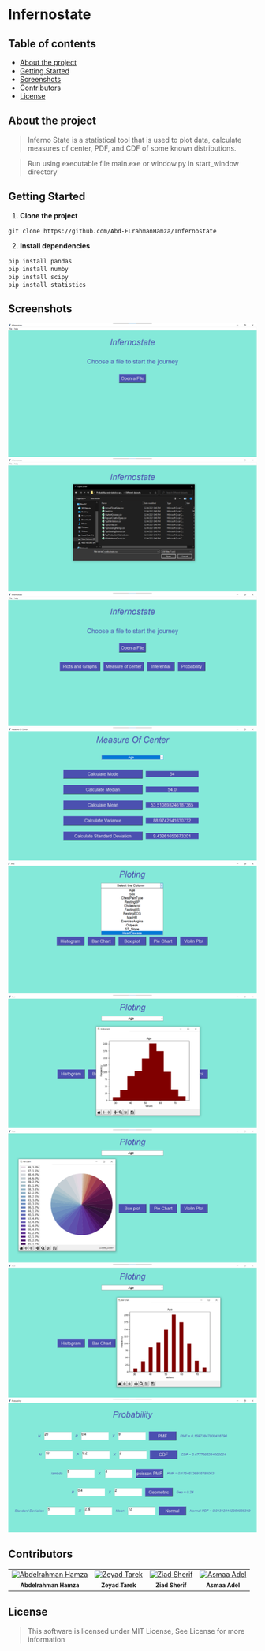 # Infernostate

## Table of contents

- [About the project](#about-the-project)
- [Getting Started](#getting-started)
- [Screenshots](#screenshots)
- [Contributors](#contributors)
- [License](#license)

## About the project

> Inferno State is a statistical tool that is used to plot data, calculate measures of center, PDF, and CDF of some known distributions.

> Run using executable file main.exe or window.py in start_window directory


## Getting Started

1. **Clone the project**
```
git clone https://github.com/Abd-ELrahmanHamza/Infernostate
```
2. **Install dependencies**
```
pip install pandas
pip install numby
pip install scipy
pip install statistics
```


## Screenshots

![start](Images/start.png)
![chooseFile](Images/chooseFile.png)
![fileSelected](Images/fileSelected.png)
![center](Images/center.png)
![plot](Images/plot.png)
![histogram](Images/histogram.png)
![pieChart](Images/pieChart.png)
![barChart](Images/barChart.png)
![prob](Images/prob.png)


## Contributors

<table>
  <tr>

<td align="center">
<a href="https://github.com/Abd-ELrahmanHamza" target="_black">
<img src="https://avatars.githubusercontent.com/u/68310502?v=4" width="150px;" alt="Abdelrahman Hamza"/><br /><sub><b>Abdelrahman Hamza</b></sub></a><br />
</td>

<td align="center">
<a href="https://github.com/ZeyadTarekk"  target="_black">
<img src="https://avatars.githubusercontent.com/u/76125650?v=4" width="150px;" alt="Zeyad Tarek"/><br /><sub><b>Zeyad Tarek</b></sub></a><br />
</td>

<td align="center">
<a href="https://github.com/ZiadSheriif" target="_black">
<img src="https://avatars.githubusercontent.com/u/78238570?v=4" width="150px;" alt="Ziad Sherif"/><br /><sub><b>Ziad Sherif</b></sub></a><br />
</td>
<td align="center">
<a href="https://github.com/asmaaadel0" target="_black">
<img src="https://avatars.githubusercontent.com/u/88618793?v=4" width="150px;" alt="Asmaa Adel"/><br /><sub><b>Asmaa Adel</b></sub></a><br />
</td>  
</tr>
 </table>

## License

> This software is licensed under MIT License, See License for more information
